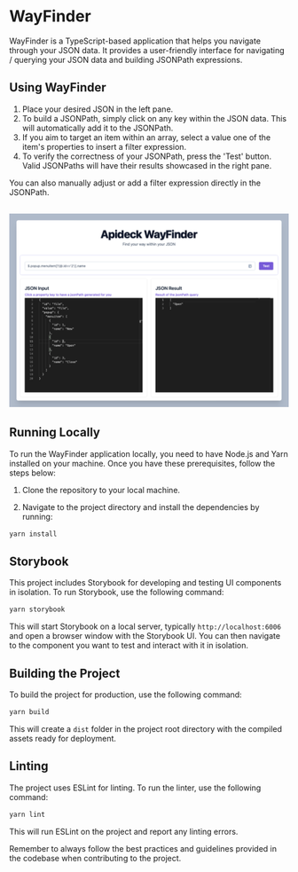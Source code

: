 # WayFinder

WayFinder is a TypeScript-based application that helps you navigate through your JSON data. It provides a user-friendly interface for navigating / querying your JSON data and building JSONPath expressions.

## Using WayFinder

1. Place your desired JSON in the left pane.
2. To build a JSONPath, simply click on any key within the JSON data. This will automatically add it to the JSONPath.
3. If you aim to target an item within an array, select a value one of the item's properties to insert a filter expression.
4. To verify the correctness of your JSONPath, press the 'Test' button. Valid JSONPaths will have their results showcased in the right pane.

You can also manually adjust or add a filter expression directly in the JSONPath.

<div align="center" style="margin-top: 30px; margin-bottom: 30px;">

![WayFinder Application](./screenshot.png)

</div>

## Running Locally

To run the WayFinder application locally, you need to have Node.js and Yarn installed on your machine. Once you have these prerequisites, follow the steps below:

1. Clone the repository to your local machine.

2. Navigate to the project directory and install the dependencies by running:

```bash
yarn install
```

## Storybook

This project includes Storybook for developing and testing UI components in isolation. To run Storybook, use the following command:

```bash
yarn storybook
```

This will start Storybook on a local server, typically `http://localhost:6006` and open a browser window with the Storybook UI. You can then navigate to the component you want to test and interact with it in isolation.

## Building the Project

To build the project for production, use the following command:

```bash
yarn build
```

This will create a `dist` folder in the project root directory with the compiled assets ready for deployment.

## Linting

The project uses ESLint for linting. To run the linter, use the following command:

```bash
yarn lint
```

This will run ESLint on the project and report any linting errors.

Remember to always follow the best practices and guidelines provided in the codebase when contributing to the project.
